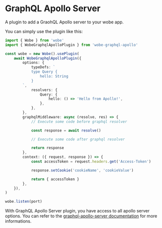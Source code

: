 # GraphQL Apollo Server

A plugin to add a GraohQL Apollo server to your wobe app.

You can simply use the plugin like this:

```ts
import { Wobe } from 'wobe'
import { WobeGraphqlApolloPlugin } from 'wobe-graphql-apollo'

const wobe = new Wobe().usePlugin(
	await WobeGraphqlApolloPlugin({
		options: {
			typeDefs: `
			type Query {
            	hello: String
         	}
        `,
			resolvers: {
				Query: {
					hello: () => 'Hello from Apollo!',
				},
			},
		},
		graphqlMiddleware: async (resolve, res) => {
			// Execute some code before graphql resolver

			const response = await resolve()

			// Execute some code after graphql resolver

			return response
		},
		context: ({ request, response }) => {
			const accessToken = request.headers.get('Access-Token')

			response.setCookie('cookieName', 'cookieValue')

			return { accessToken }
		},
	}),
)

wobe.listen(port)
```

With GraphQL Apollo Server plugin, you have access to all apollo server options. You can refer to the [graphql-apollo-server documentation](https://www.apollographql.com/docs/apollo-server/) for more informations.
